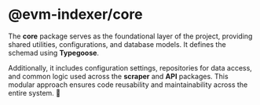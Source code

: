 # @evm-indexer/core

The **core** package serves as the foundational layer of the project, providing shared utilities, configurations, and database models. It defines the schemad using **Typegoose**.

Additionally, it includes configuration settings, repositories for data access, and common logic used across the **scraper** and **API** packages. This modular approach ensures code reusability and maintainability across the entire system. 🔧
